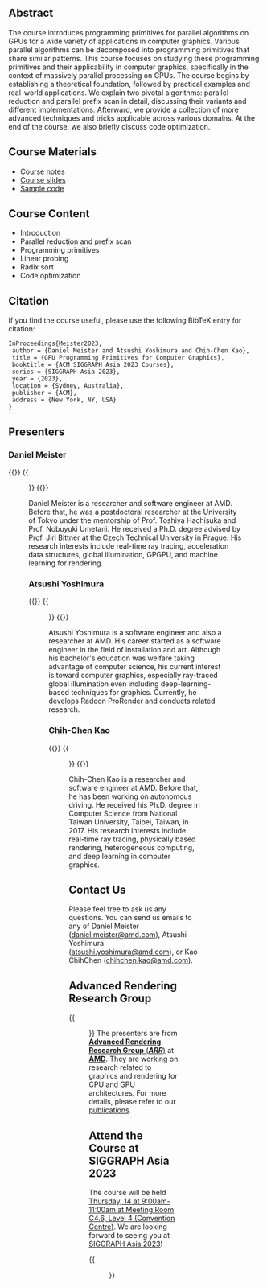 ## Abstract

The course introduces programming primitives for parallel algorithms on GPUs for a wide variety of applications in computer graphics. Various parallel algorithms can be decomposed into programming primitives that share similar patterns. This course focuses on studying these programming primitives and their applicability in computer graphics, specifically in the context of massively parallel processing on GPUs. The course begins by establishing a theoretical foundation, followed by practical examples and real-world applications. We explain two pivotal algorithms: parallel reduction and parallel prefix scan in detail, discussing their variants and different implementations. Afterward, we provide a collection of more advanced techniques and tricks applicable across various domains. At the end of the course, we also briefly discuss code optimization.

## Course Materials
- [Course notes](sa-courses-notes.pdf)
- [Course slides](sa-course-slides.pptx)
- [Sample code](https://github.com/amdadvtech/Orochi/tree/course/Course)

## Course Content

- Introduction
- Parallel reduction and prefix scan
- Programming primitives
- Linear probing
- Radix sort
- Code optimization

## Citation
If you find the course useful, please use the following BibTeX entry for citation:
```
InProceedings{Meister2023,
 author = {Daniel Meister and Atsushi Yoshimura and Chih-Chen Kao},
 title = {GPU Programming Primitives for Computer Graphics},
 booktitle = {ACM SIGGRAPH Asia 2023 Courses},
 series = {SIGGRAPH Asia 2023},
 year = {2023},
 location = {Sydney, Australia},
 publisher = {ACM},
 address = {New York, NY, USA}
}
```

## Presenters

### Daniel Meister
{{<gallery caption-effect="fade" >}}
{{<figure src="crs_114s2-auth2_pic_0.png" class="no-photoswipe">}}
{{</gallery >}}

Daniel Meister is a researcher and software engineer at AMD. Before that, he was a postdoctoral researcher at the University of Tokyo under the mentorship of Prof. Toshiya Hachisuka and Prof. Nobuyuki Umetani. He received a Ph.D. degree advised by Prof. Jiri Bittner at the Czech Technical University in Prague. His research interests include real-time ray tracing, acceleration data structures, global illumination, GPGPU, and machine learning for rendering.

### Atsushi Yoshimura

{{<gallery caption-effect="fade" >}}
{{<figure src="crs_114s2-auth2_pic_1.jpg" class="no-photoswipe">}}
{{</gallery >}}

Atsushi Yoshimura is a software engineer and also a researcher at AMD. His career started as a software engineer in the field of installation and art. Although his bachelor's education was welfare taking advantage of computer science, his current interest is toward computer graphics, especially ray-traced global illumination even including deep-learning-based techniques for graphics. Currently, he develops Radeon ProRender and conducts related research.

### Chih-Chen Kao

{{<gallery caption-effect="fade" >}}
{{<figure src="crs_114s2-auth2_pic_2.jpg" class="no-photoswipe">}}
{{</gallery >}}

Chih-Chen Kao is a researcher and software engineer at AMD. Before that, he has been working on autonomous driving. He received his Ph.D. degree in Computer Science from National Taiwan University, Taipei, Taiwan, in 2017. His research interests include real-time ray tracing, physically based rendering, heterogeneous computing, and deep learning in computer graphics.

<!-- `beautifulhugo` supports content on your front page. Edit `/content/_index.md` to change what appears here. Delete `/content/_index.md` if you don't want any content here. -->

## Contact Us
Please feel free to ask us any questions. You can send us emails to any of Daniel Meister (daniel.meister@amd.com), Atsushi Yoshimura (atsushi.yoshimura@amd.com), or Kao ChihChen (chihchen.kao@amd.com).

## Advanced Rendering Research Group
{{<figure src="ARR.png" width="500px" class="no-photoswipe" link="https://gpuopen.com/advanced-rendering-research/">}}
The presenters are from [**Advanced Rendering Research Group** (***ARR***)](https://gpuopen.com/advanced-rendering-research/) at [**AMD**](https://www.amd.com/en.html). They are working on research related to graphics and rendering for CPU and GPU architectures. For more details, please refer to our [publications](https://gpuopen.com/learn/publications/).

## Attend the Course at SIGGRAPH Asia 2023
The course will be held [Thursday, 14 at 9:00am-11:00am at Meeting Room C4.6, Level 4 (Convention Centre)](https://asia.siggraph.org/2023/presentation/?id=crs_114&sess=sess107).
We are looking forward to seeing you at [SIGGRAPH Asia 2023](https://asia.siggraph.org/2023/)!

{{<figure src="sa-course-slides.png" width="600px" class="no-photoswipe">}}